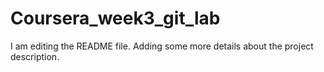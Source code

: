 # Coursera_week3_git_lab
I am editing the README file. Adding some more details about the project description.
